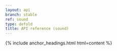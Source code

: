 ```yaml
---
layout: api
branch: stable
ref: sound
type: defold
title: API reference (sound)
---
```

{% include anchor_headings.html html=content %}